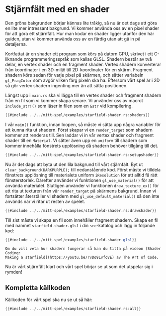 # Stjärnfält med en shader

Den gröna bakgrunden börjar kännas lite tråkig, så nu är det dags att göra en
lite mer intressant bakgrund. Vi kommer använda oss av en pixel shader för att
göra ett stjärnfält. Hur man kodar en shader ligger utanför den här guiden,
utan vi kommer använda oss av en färdig utan att gå in på detaljerna.

Kortfattat är en shader ett program som körs på datorn GPU, skrivet i ett
C-liknande programmeringsspråk som kallas GLSL. Shadern består av två delar,
en vertex shader och en fragment shader. Vertex shadern konverterar från
koordinater i en 3D-miljö till 2D-koordinater för en skärm. Fragment shadern
körs sedan för varje pixel på skärmen, och sätter variabeln `gl_FragColor` som
avgör vilken färg pixeln ska ha. Eftersom vårt spel är i 2D så gör vertex
shadern ingenting mer än att sätta positionen.

Längst upp i `main.rs` ska vi lägga till en vertex shader och fragment shadern
från en fil som vi kommer skapa senare. Vi använder oss av macrot
`include_str!()` som läser in filen som en `&str` vid kompilering.

```rust
{{#include ../../mitt-spel/examples/starfield-shader.rs:shaders}}
```

I vår `main()` funktion, innan loopen, så måste vi sätta upp några variabler
för att kunna rita ut shadern. Först skapar vi en `render_target` som shadern
kommer att renderas till. Sen laddar vi in vår vertex shader och fragment
shader till en `Material`. Vi sätter även upp en `uniform` till shadern som
kommer innehålla fönstrets upplösning då shadern behöver tillgång till det.

```rust
{{#include ../../mitt-spel/examples/starfield-shader.rs:setupshader}}
```

Nu är det dags att byta ut den lila bakgrund till vårt stjärnfält. Byt ut
`clear_background(DARKPURPLE);` till nedanstående kod. Först måste vi tilldela
fönstrets upplösning till materialets uniform `iResolution` för att alltid få
rätt fönsterstorlek. Därefter använder vi funktionen `gl_use_material()` för
att använda materialet. Slutligen använder vi funktionen `draw_texture_ex()`
för att rita ut texturen från vår `render_target` på skärmens bakgrund. Innan
vi fortsätter återställer vi shadern med `gl_use_default_material()` så den
inte används när vi ritar ut resten av spelet.

```rust
{{#include ../../mitt-spel/examples/starfield-shader.rs:drawshader}}
```

Till sist måste vi skapa en fil som innehåller fragment shadern. Skapa en fil
med namnet `starfield-shader.glsl` i din `src`-katalog och lägg in följande
kod:

```glsl
{{#include ../../mitt-spel/examples/starfield-shader.glsl}}
```

```admonish info
Om du vill veta hur shadern fungerar så kan du titta på videon [Shader Coding:
Making a starfield](https://youtu.be/rvDo9LvfoVE) av The Art of Code.
```

Nu är vårt stjärnfält klart och vårt spel börjar se ut som det utspelar sig i
rymden!

## Kompletta källkoden

Källkoden för vårt spel ska nu se ut så här:

```rust
{{#include ../../mitt-spel/examples/starfield-shader.rs:all}}
```


